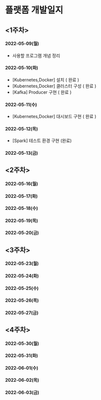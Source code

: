 # 플랫폼 개발일지
## <1주차>
#### 2022-05-09(월)<br>
- 사용할 프로그램 개념 정리<br>
#### 2022-05-10(화)<br>
- [Kubernetes,Docker] 설치 ( 완료 )<br>
- [Kubernetes,Docker] 클러스터 구성 ( 완료 )<br>
- [Kafka] Producer 구현 ( 완료 )<br>
#### 2022-05-11(수)<br>
- [Kubernetes,Docker] 대시보드 구현 ( 완료 )<br>
#### 2022-05-12(목)<br>
- [Spark] 테스트 환경 구현 (완료) <br>
#### 2022-05-13(금)<br>
## <2주차>
#### 2022-05-16(월)<br>
#### 2022-05-17(화)<br>
#### 2022-05-18(수)<br>
#### 2022-05-19(목)<br>
#### 2022-05-20(금)<br>
## <3주차>
#### 2022-05-23(월)<br>
#### 2022-05-24(화)<br>
#### 2022-05-25(수)<br>
#### 2022-05-26(목)<br>
#### 2022-05-27(금)<br>
## <4주차>
#### 2022-05-30(월)<br>
#### 2022-05-31(화)<br>
#### 2022-06-01(수)<br>
#### 2022-06-02(목)<br>
#### 2022-06-03(금)<br>
